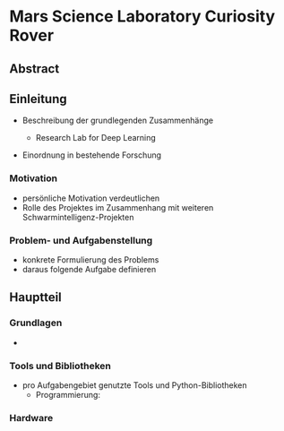 # Mars Science Laboratory Curiosity Rover

## Abstract

## Einleitung

- Beschreibung der grundlegenden Zusammenhänge
    - Research Lab for Deep Learning

- Einordnung in bestehende Forschung

### Motivation

- persönliche Motivation verdeutlichen
- Rolle des Projektes im Zusammenhang mit weiteren Schwarmintelligenz-Projekten

### Problem- und Aufgabenstellung

- konkrete Formulierung des Problems
- daraus folgende Aufgabe definieren

## Hauptteil

### Grundlagen

- 

### Tools und Bibliotheken

- pro Aufgabengebiet genutzte Tools und Python-Bibliotheken
	- Programmierung: 
	
### Hardware
